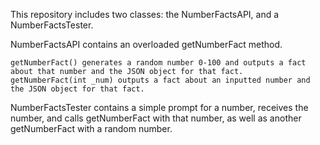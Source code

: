 This repository includes two classes: the NumberFactsAPI, and a NumberFactsTester.

NumberFactsAPI contains an overloaded getNumberFact method.

	getNumberFact() generates a random number 0-100 and outputs a fact about that number and the JSON object for that fact.
	getNumberFact(int _num) outputs a fact about an inputted number and the JSON object for that fact.

NumberFactsTester contains a simple prompt for a number, receives the number, and calls getNumberFact with that number, as well as another getNumberFact with a random number.

